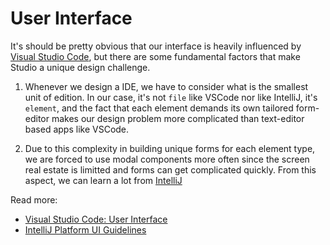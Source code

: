 # User Interface

It's should be pretty obvious that our interface is heavily influenced by [Visual Studio Code](https://code.visualstudio.com/docs/getstarted/userinterface#_command-palette), but there are some fundamental factors that make Studio a unique design challenge.

1. Whenever we design a IDE, we have to consider what is the smallest unit of edition. In our case, it's not `file` like VSCode nor like IntelliJ, it's `element`, and the fact that each element demands its own tailored form-editor makes our design problem more complicated than text-editor based apps like VSCode.

2. Due to this complexity in building unique forms for each element type, we are forced to use modal components more often since the screen real estate is limitted and forms can get complicated quickly. From this aspect, we can learn a lot from [IntelliJ](https://jetbrains.github.io/ui/)

Read more:

- [Visual Studio Code: User Interface](https://code.visualstudio.com/docs/getstarted/userinterface)
- [IntelliJ Platform UI Guidelines](https://jetbrains.github.io/ui/)
